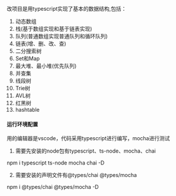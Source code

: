 改项目是用typescript实现了基本的数据结构,包括：
1. 动态数组
2. 栈(基于数组实现和基于链表实现)
3. 队列(普通数组实现普通队列和循环队列)
4. 链表(增、删、改、查)
5. 二分搜索树
6. Set和Map
7. 最大堆、最小堆(优先队列)
8. 并查集
9. 线段树
10. Trie树
11. AVL树
12. 红黑树
13. hashtable


#### 运行环境配置

用的编辑器是vscode，代码采用typescript进行编写，mocha进行测试

1. 需要先安装的node包有typescript、ts-node、mocha、chai

npm i typescript ts-node mocha chai -D

2. 需要安装的声明文件有@types/chai  @types/mocha

npm i @types/chai @types/mocha -D
